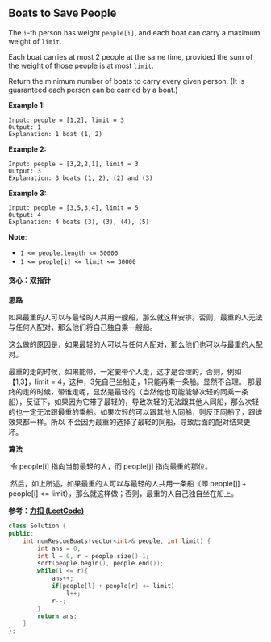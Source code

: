 ## Boats to Save People

The `i`-th person has weight `people[i]`, and each boat can carry a maximum weight of `limit`.

Each boat carries at most 2 people at the same time, provided the sum of the weight of those people is at most `limit`.

Return the minimum number of boats to carry every given person. (It is guaranteed each person can be carried by a boat.)

**Example 1:**

```
Input: people = [1,2], limit = 3
Output: 1
Explanation: 1 boat (1, 2)
```

**Example 2:**

```
Input: people = [3,2,2,1], limit = 3
Output: 3
Explanation: 3 boats (1, 2), (2) and (3)
```

**Example 3:**

```
Input: people = [3,5,3,4], limit = 5
Output: 4
Explanation: 4 boats (3), (3), (4), (5)
```

**Note**:

- `1 <= people.length <= 50000`
- `1 <= people[i] <= limit <= 30000`

#### 贪心：双指针

**思路**

​		如果最重的人可以与最轻的人共用一艘船，那么就这样安排。否则，最重的人无法与任何人配对，那么他们将自己独自乘一艘船。

​		这么做的原因是，如果最轻的人可以与任何人配对，那么他们也可以与最重的人配对。

​		最重的走的时候，如果能带，一定要带个人走，这才是合理的，否则，例如【1,3】，limit = 4，这种，3先自己坐船走，1只能再乘一条船。显然不合理。 那最终的走的时候，带谁走呢，显然是最轻的（当然他也可能能够次轻的同乘一条船），反证下，如果因为它带了最轻的，导致次轻的无法跟其他人同船，那么次轻的也一定无法跟最重的乘船。如果次轻的可以跟其他人同船，则反正同船了，跟谁效果都一样。所以 不会因为最重的选择了最轻的同船，导致后面的配对结果更坏。 

**算法**

​		令 people[i] 指向当前最轻的人，而 people[j] 指向最重的那位。

​		然后，如上所述，如果最重的人可以与最轻的人共用一条船（即 people[j] + people[i] <= limit），那么就这样做；否则，最重的人自己独自坐在船上。

**参考：[力扣 (LeetCode)](https://leetcode-cn.com/u/leetcode/)**

```c++
class Solution {
public:
    int numRescueBoats(vector<int>& people, int limit) {
        int ans = 0;
        int l = 0, r = people.size()-1;
        sort(people.begin(), people.end());
        while(l <= r){
            ans++;
            if(people[l] + people[r] <= limit)
                l++;
            r--;
        }
        return ans;
    }
};
```

